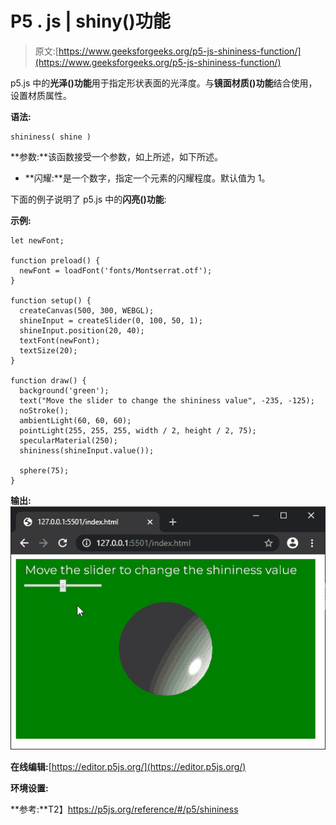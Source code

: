 # P5 . js | shiny()功能

> 原文:[https://www.geeksforgeeks.org/p5-js-shininess-function/](https://www.geeksforgeeks.org/p5-js-shininess-function/)

p5.js 中的**光泽()功能**用于指定形状表面的光泽度。与**镜面材质()功能**结合使用，设置材质属性。

**语法:**

```
shininess( shine )
```

**参数:**该函数接受一个参数，如上所述，如下所述。

*   **闪耀:**是一个数字，指定一个元素的闪耀程度。默认值为 1。

下面的例子说明了 p5.js 中的**闪亮()功能**:

**示例:**

```
let newFont;

function preload() {
  newFont = loadFont('fonts/Montserrat.otf');
}

function setup() {
  createCanvas(500, 300, WEBGL);
  shineInput = createSlider(0, 100, 50, 1);
  shineInput.position(20, 40);
  textFont(newFont);
  textSize(20);
}

function draw() {
  background('green');
  text("Move the slider to change the shininess value", -235, -125);
  noStroke();
  ambientLight(60, 60, 60);
  pointLight(255, 255, 255, width / 2, height / 2, 75);
  specularMaterial(250);
  shininess(shineInput.value());

  sphere(75);
}
```

**输出:**
![shininess-slider](img/e1d70aff02fd608fce2ea29f442e5f63.png)

**在线编辑:**[https://editor.p5js.org/](https://editor.p5js.org/)

**环境设置:**

**参考:**T2】https://p5js.org/reference/#/p5/shininess
